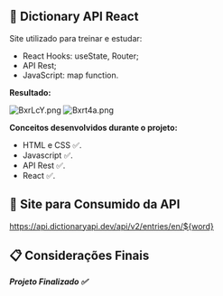 ## **:scroll: Dictionary API React**

Site utilizado para treinar e estudar:
- React Hooks: useState, Router;
- API Rest;
- JavaScript: map function.

**Resultado:**

![BxrLcY.png](https://a.imagem.app/BxrLcY.png)
![Bxrt4a.png](https://a.imagem.app/Bxrt4a.png)

**Conceitos desenvolvidos durante o projeto:**

- HTML e CSS ✅.
- Javascript ✅.
- API Rest ✅.
- React ✅.

## **📄 Site para Consumido da API**

https://api.dictionaryapi.dev/api/v2/entries/en/${word}

## **📋 Considerações Finais**

***Projeto Finalizado ✅***
